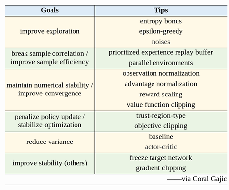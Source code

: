 
<html xmlns:o="urn:schemas-microsoft-com:office:office"
xmlns:x="urn:schemas-microsoft-com:office:excel"
xmlns="http://www.w3.org/TR/REC-html40">

<head>
<meta http-equiv=Content-Type content="text/html; charset=gb2312">
<meta name=ProgId content=Excel.Sheet>
<meta name=Generator content="Microsoft Excel 15">
<link rel=File-List href="Reinforcement%20Learning%20Tips.files/filelist.xml">
<style id="Reinforcement Learning Tips_26504_Styles">
<!--table
	{mso-displayed-decimal-separator:"\.";
	mso-displayed-thousand-separator:"\,";}
.font526504
	{color:windowtext;
	font-size:9.0pt;
	font-weight:400;
	font-style:normal;
	text-decoration:none;
	font-family:等线;
	mso-generic-font-family:auto;
	mso-font-charset:134;}
.xl6326504
	{padding-top:1px;
	padding-right:1px;
	padding-left:1px;
	mso-ignore:padding;
	color:black;
	font-size:18.0pt;
	font-weight:400;
	font-style:normal;
	text-decoration:none;
	font-family:等线;
	mso-generic-font-family:auto;
	mso-font-charset:134;
	mso-number-format:General;
	text-align:general;
	vertical-align:bottom;
	mso-background-source:auto;
	mso-pattern:auto;
	white-space:nowrap;}
.xl6426504
	{padding-top:1px;
	padding-right:1px;
	padding-left:1px;
	mso-ignore:padding;
	color:black;
	font-size:18.0pt;
	font-weight:400;
	font-style:normal;
	text-decoration:none;
	font-family:"Times New Roman", serif;
	mso-font-charset:0;
	mso-number-format:General;
	text-align:right;
	vertical-align:bottom;
	mso-background-source:auto;
	mso-pattern:auto;
	white-space:nowrap;}
.xl6526504
	{padding-top:1px;
	padding-right:1px;
	padding-left:1px;
	mso-ignore:padding;
	color:black;
	font-size:18.0pt;
	font-weight:700;
	font-style:normal;
	text-decoration:none;
	font-family:"Times New Roman", serif;
	mso-font-charset:0;
	mso-number-format:General;
	text-align:center;
	vertical-align:middle;
	border-top:1.0pt solid windowtext;
	border-right:1.0pt solid windowtext;
	border-bottom:1.0pt solid windowtext;
	border-left:none;
	background:#DDEBF7;
	mso-pattern:black none;
	white-space:normal;}
.xl6626504
	{padding-top:1px;
	padding-right:1px;
	padding-left:1px;
	mso-ignore:padding;
	color:black;
	font-size:18.0pt;
	font-weight:700;
	font-style:normal;
	text-decoration:none;
	font-family:"Times New Roman", serif;
	mso-font-charset:0;
	mso-number-format:General;
	text-align:center;
	vertical-align:middle;
	border-top:1.0pt solid windowtext;
	border-right:none;
	border-bottom:1.0pt solid windowtext;
	border-left:none;
	background:#DDEBF7;
	mso-pattern:black none;
	white-space:normal;}
.xl6726504
	{padding-top:1px;
	padding-right:1px;
	padding-left:1px;
	mso-ignore:padding;
	color:black;
	font-size:18.0pt;
	font-weight:400;
	font-style:normal;
	text-decoration:none;
	font-family:"Times New Roman", serif;
	mso-font-charset:0;
	mso-number-format:General;
	text-align:center;
	vertical-align:middle;
	border-top:none;
	border-right:1.0pt solid windowtext;
	border-bottom:none;
	border-left:none;
	background:#FFF9E7;
	mso-pattern:black none;
	white-space:normal;}
.xl6826504
	{padding-top:1px;
	padding-right:1px;
	padding-left:1px;
	mso-ignore:padding;
	color:black;
	font-size:18.0pt;
	font-weight:400;
	font-style:normal;
	text-decoration:none;
	font-family:"Times New Roman", serif;
	mso-font-charset:0;
	mso-number-format:General;
	text-align:center;
	vertical-align:middle;
	background:#FFF9E7;
	mso-pattern:black none;
	white-space:normal;}
.xl6926504
	{padding-top:1px;
	padding-right:1px;
	padding-left:1px;
	mso-ignore:padding;
	color:#333333;
	font-size:18.0pt;
	font-weight:400;
	font-style:normal;
	text-decoration:none;
	font-family:"Times New Roman", serif;
	mso-font-charset:0;
	mso-number-format:General;
	text-align:center;
	vertical-align:middle;
	background:#FFF9E7;
	mso-pattern:black none;
	white-space:normal;}
.xl7026504
	{padding-top:1px;
	padding-right:1px;
	padding-left:1px;
	mso-ignore:padding;
	color:black;
	font-size:18.0pt;
	font-weight:400;
	font-style:normal;
	text-decoration:none;
	font-family:"Times New Roman", serif;
	mso-font-charset:0;
	mso-number-format:General;
	text-align:center;
	vertical-align:middle;
	border-top:1.0pt solid windowtext;
	border-right:1.0pt solid windowtext;
	border-bottom:none;
	border-left:none;
	background:#EAF4E4;
	mso-pattern:black none;
	white-space:normal;}
.xl7126504
	{padding-top:1px;
	padding-right:1px;
	padding-left:1px;
	mso-ignore:padding;
	color:black;
	font-size:18.0pt;
	font-weight:400;
	font-style:normal;
	text-decoration:none;
	font-family:"Times New Roman", serif;
	mso-font-charset:0;
	mso-number-format:General;
	text-align:center;
	vertical-align:middle;
	border-top:1.0pt solid windowtext;
	border-right:none;
	border-bottom:none;
	border-left:none;
	background:#EAF4E4;
	mso-pattern:black none;
	white-space:normal;}
.xl7226504
	{padding-top:1px;
	padding-right:1px;
	padding-left:1px;
	mso-ignore:padding;
	color:black;
	font-size:18.0pt;
	font-weight:400;
	font-style:normal;
	text-decoration:none;
	font-family:"Times New Roman", serif;
	mso-font-charset:0;
	mso-number-format:General;
	text-align:center;
	vertical-align:middle;
	border-top:none;
	border-right:1.0pt solid windowtext;
	border-bottom:1.0pt solid windowtext;
	border-left:none;
	background:#EAF4E4;
	mso-pattern:black none;
	white-space:normal;}
.xl7326504
	{padding-top:1px;
	padding-right:1px;
	padding-left:1px;
	mso-ignore:padding;
	color:black;
	font-size:18.0pt;
	font-weight:400;
	font-style:normal;
	text-decoration:none;
	font-family:"Times New Roman", serif;
	mso-font-charset:0;
	mso-number-format:General;
	text-align:center;
	vertical-align:middle;
	border-top:none;
	border-right:none;
	border-bottom:1.0pt solid windowtext;
	border-left:none;
	background:#EAF4E4;
	mso-pattern:black none;
	white-space:normal;}
ruby
	{ruby-align:left;}
rt
	{color:windowtext;
	font-size:9.0pt;
	font-weight:400;
	font-style:normal;
	text-decoration:none;
	font-family:等线;
	mso-generic-font-family:auto;
	mso-font-charset:134;
	mso-char-type:none;}
-->
</style>
</head>

<body>
<!--[if !excel]>　　<![endif]-->
<!--下列信息由 Microsoft Excel 的发布为网页向导生成。-->
<!--如果同一条目从 Excel 中重新发布，则所有位于 DIV 标记之间的信息均将被替换。-->
<!----------------------------->
<!--“从 EXCEL 发布网页”向导开始-->
<!----------------------------->

<div id="Reinforcement Learning Tips_26504" align=center x:publishsource="Excel">

<table border=0 cellpadding=0 cellspacing=0 width=727 class=xl6326504
 style='border-collapse:collapse;table-layout:fixed;width:545pt'>
 <col class=xl6326504 width=293 style='mso-width-source:userset;mso-width-alt:
 10410;width:220pt'>
 <col class=xl6326504 width=434 style='mso-width-source:userset;mso-width-alt:
 15416;width:325pt'>
 <tr height=31 style='height:23.4pt'>
  <td height=31 class=xl6526504 width=293 style='height:23.4pt;width:220pt'><a
  name="RANGE!A1">Goals</a></td>
  <td class=xl6626504 width=434 style='width:325pt'>Tips</td>
 </tr>
 <tr height=30 style='height:22.8pt'>
  <td rowspan=3 height=91 class=xl6726504 width=293 style='height:69.0pt;
  width:220pt'>improve exploration</td>
  <td class=xl6826504 width=434 style='width:325pt'>entropy bonus</td>
 </tr>
 <tr height=30 style='height:22.8pt'>
  <td height=30 class=xl6826504 width=434 style='height:22.8pt;width:325pt'>epsilon-greedy</td>
 </tr>
 <tr height=31 style='height:23.4pt'>
  <td height=31 class=xl6926504 width=434 style='height:23.4pt;width:325pt'>noises</td>
 </tr>
 <tr height=30 style='height:22.8pt'>
  <td rowspan=2 height=61 class=xl7026504 width=293 style='border-bottom:1.0pt solid black;
  height:46.2pt;width:220pt'>break sample correlation / improve sample
  efficiency</td>
  <td class=xl7126504 width=434 style='width:325pt'>prioritized experience
  replay buffer</td>
 </tr>
 <tr height=31 style='height:23.4pt'>
  <td height=31 class=xl7326504 width=434 style='height:23.4pt;width:325pt'>parallel
  environments</td>
 </tr>
 <tr height=30 style='height:22.8pt'>
  <td rowspan=4 height=121 class=xl6726504 width=293 style='height:91.8pt;
  width:220pt'>maintain numerical stability / improve convergence</td>
  <td class=xl6826504 width=434 style='width:325pt'>observation normalization</td>
 </tr>
 <tr height=30 style='height:22.8pt'>
  <td height=30 class=xl6826504 width=434 style='height:22.8pt;width:325pt'>advantage
  normalization</td>
 </tr>
 <tr height=30 style='height:22.8pt'>
  <td height=30 class=xl6826504 width=434 style='height:22.8pt;width:325pt'>reward
  scaling</td>
 </tr>
 <tr height=31 style='height:23.4pt'>
  <td height=31 class=xl6826504 width=434 style='height:23.4pt;width:325pt'>value
  function clipping</td>
 </tr>
 <tr height=30 style='height:22.8pt'>
  <td rowspan=2 height=61 class=xl7026504 width=293 style='border-bottom:1.0pt solid black;
  height:46.2pt;width:220pt'>penalize policy update / stabilize optimization</td>
  <td class=xl7126504 width=434 style='width:325pt'>trust-region-type</td>
 </tr>
 <tr height=31 style='height:23.4pt'>
  <td height=31 class=xl7326504 width=434 style='height:23.4pt;width:325pt'>objective
  clipping</td>
 </tr>
 <tr height=30 style='height:22.8pt'>
  <td rowspan=2 height=61 class=xl6726504 width=293 style='height:46.2pt;
  width:220pt'>reduce variance</td>
  <td class=xl6826504 width=434 style='width:325pt'>baseline</td>
 </tr>
 <tr height=31 style='height:23.4pt'>
  <td height=31 class=xl6926504 width=434 style='height:23.4pt;width:325pt'>actor-critic</td>
 </tr>
 <tr height=30 style='height:22.8pt'>
  <td rowspan=2 height=61 class=xl7026504 width=293 style='border-bottom:1.0pt solid black;
  height:46.2pt;width:220pt'>improve stability (others)</td>
  <td class=xl7126504 width=434 style='width:325pt'>freeze target network</td>
 </tr>
 <tr height=31 style='height:23.4pt'>
  <td height=31 class=xl7326504 width=434 style='height:23.4pt;width:325pt'>gradient
  clipping</td>
 </tr>
 <tr height=30 style='height:22.8pt'>
  <td height=30 class=xl6326504 style='height:22.8pt'></td>
  <td class=xl6426504>——via Coral Gajic</td>
 </tr>
 <![if supportMisalignedColumns]>
 <tr height=0 style='display:none'>
  <td width=293 style='width:220pt'></td>
  <td width=434 style='width:325pt'></td>
 </tr>
 <![endif]>
</table>

</div>


<!----------------------------->
<!--“从 EXCEL 发布网页”向导结束-->
<!----------------------------->
</body>

</html>
